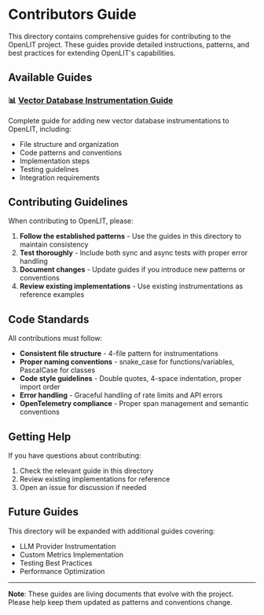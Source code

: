 # Contributors Guide

This directory contains comprehensive guides for contributing to the OpenLIT project. These guides provide detailed instructions, patterns, and best practices for extending OpenLIT's capabilities.

## Available Guides

### 📊 [Vector Database Instrumentation Guide](./vector-database-instrumentation-guide.md)
Complete guide for adding new vector database instrumentations to OpenLIT, including:
- File structure and organization
- Code patterns and conventions
- Implementation steps
- Testing guidelines
- Integration requirements

## Contributing Guidelines

When contributing to OpenLIT, please:

1. **Follow the established patterns** - Use the guides in this directory to maintain consistency
2. **Test thoroughly** - Include both sync and async tests with proper error handling
3. **Document changes** - Update guides if you introduce new patterns or conventions
4. **Review existing implementations** - Use existing instrumentations as reference examples

## Code Standards

All contributions must follow:
- **Consistent file structure** - 4-file pattern for instrumentations
- **Proper naming conventions** - snake_case for functions/variables, PascalCase for classes
- **Code style guidelines** - Double quotes, 4-space indentation, proper import order
- **Error handling** - Graceful handling of rate limits and API errors
- **OpenTelemetry compliance** - Proper span management and semantic conventions

## Getting Help

If you have questions about contributing:
1. Check the relevant guide in this directory
2. Review existing implementations for reference
3. Open an issue for discussion if needed

## Future Guides

This directory will be expanded with additional guides covering:
- LLM Provider Instrumentation
- Custom Metrics Implementation
- Testing Best Practices
- Performance Optimization

---

**Note**: These guides are living documents that evolve with the project. Please help keep them updated as patterns and conventions change. 